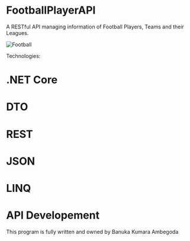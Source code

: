 # FootballPlayerAPI

A RESTful API managing information of Football Players, Teams and their Leagues.

![Football](https://user-images.githubusercontent.com/89307136/234752870-d49c7c08-387f-4c5a-9839-b73add9dfa63.png)

Technologies: 
# .NET Core
# DTO 
# REST
# JSON
# LINQ
# API Developement

This program is fully written and owned by Banuka Kumara Ambegoda 
